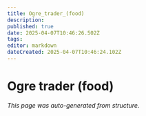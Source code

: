 ```yaml
---
title: Ogre_trader_(food)
description: 
published: true
date: 2025-04-07T10:46:26.502Z
tags: 
editor: markdown
dateCreated: 2025-04-07T10:46:24.102Z
---
```


# Ogre trader (food)

*This page was auto-generated from structure.*